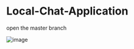 # Local-Chat-Application
open the master branch

![image](https://github.com/Jalakamhima/Local-Chat-Application/assets/106132122/5f6a3fdf-a9c3-466c-95c2-a48ece408a9a)
